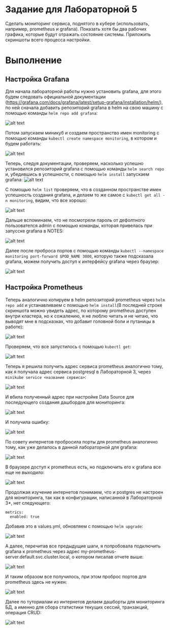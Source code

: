 # Задание для Лабораторной 5
Сделать мониторинг сервиса, поднятого в кубере (использовать, например, prometheus и grafana). Показать хотя бы два рабочих графика, которые будут отражать состояние системы. Приложить скриншоты всего процесса настройки.

# Выполнение

## Настройка Grafana

Для начала лабораторной работы нужно установить grafana, для этого будем следовать официальной документации (https://grafana.com/docs/grafana/latest/setup-grafana/installation/helm/), по ней сначала добавить репозиторий grafana в helm на свою машину с помощью команды `helm repo add grafana`:

![alt text](image-2.png)

Потом запускаем миникуб и создаем пространство имен monitoring с помощью команды `kubectl create namespace monitoring`, в котором и будем работать:

![alt text](image-3.png)

Теперь, следуя документации, проверяем, насколько успешно установился репозиторий grafana с помощью команды `helm search repo` и, убедившись в успешности, с помощью `helm install` запускаем grafana: 
![alt text](image-4.png)

С помощью `helm list` проверяем, что в созданном пространстве имен успешность создания grafana, и делаем то же самое с `kubectl get all -n monitoring`, видим, что все хорошо:

![alt text](image-5.png)

Дальше вспоминаем, что не посмотрели пароль от дефолтного пользователся admin с помощью команды, которая привелась при запусске grafana в NOTES:

![alt text](image-6.png)

Далее после проброса портов с помощью команды `kubectl --namespace monitoring port-forward $POD_NAME 3000`, которую также подсказала grafana, можем получить доступ к интерфейсу grafana через браузер:  

![alt text](image-7.png)

## Настройка Prometheus

Теперь аналогично копируем в helm репозиторий prometheus через `helm repo add` и устанавливаем с помощью `helm install`(В последней строке скриншота можно увидеть адрес, по которому prometheus доступен внутри кластера, но к сожалению, я не люблю читать и не читаю, что выводят мне в подсказках, что добавит головной боли и путаницы в работе):

![alt text](image-10.png)

Проверяем, что все запустилось с помощью `kubectl get`:

![alt text](image-12.png)

Теперь я решила получить адрес сервиса prometheus аналогично тому, как я получала адрес сервиса postgresql в Лабораторной 3, через `minikube service <название сервиса>`:

![alt text](image-13.png)

И вбила полученный адрес при настройке Data Source для последующего создания дашбордов для мониторинга:

![alt text](image-14.png)

И получила ошибку:

![alt text](image-15.png)

По совету интернетов пробросила порты для prometheus аналогично тому, как уже делалось в данной лабораторной для grafana:

![alt text](image-16.png)

В браузере доступ к prometheus есть, но подключить его к grafana все еще не выходило:

![alt text](image-17.png)

Продолжая изучение интернетов понимаем, что и postgres не настроен для мониторинга, так как в конфигурации, написанной в Лабораторной 3*, нет следующего:
```
metrics:
  enabled: true
```

Добавив это в values.yml, обновляем с помощью `helm upgrade`:

![alt text](image-18.png)

А далее, перечитав все предыдущие шаги, я попробовала подключить grafana к prometheus через адрес my-prometheus-server.default.svc.cluster.local, о котором писалав отчете выше: 

![alt text](image-20.png)

И таким образом все получилось, при этом проброс портов для prometheus здесь не нужен:

![alt text](image-19.png)

Далее по туториалам из интернетов делаем дашборты для мониторинга БД, а именно для сбора статистики текущих сессий, транзакций, операция CRUD:

![alt text](image-21.png)